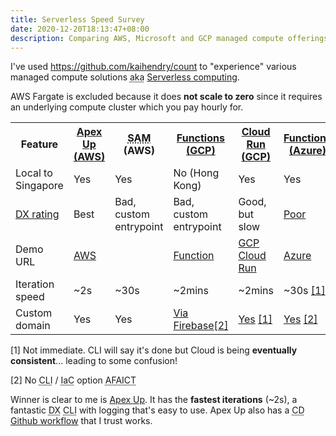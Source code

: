 ```yaml
---
title: Serverless Speed Survey
date: 2020-12-20T18:13:47+08:00
description: Comparing AWS, Microsoft and GCP managed compute offerings
---
```


I've used https://github.com/kaihendry/count to "experience" various managed
compute solutions <abbr title="also known as">aka</abbr> [Serverless
computing](https://aws.amazon.com/serverless/). 

AWS Fargate is excluded because it does **not scale to zero** since it requires
an underlying compute cluster which you pay hourly for.

<table>
<tr>
<th>Feature</th>
<th><a href="https://github.com/kaihendry/count">Apex Up (AWS)</a></th>
<th><abbr title="Serverless Application Model">SAM</abbr> (AWS)</th>
<th><a href="https://github.com/kaihendry/count/tree/gcp-functions">Functions (GCP)</a></th>
<th><a href="https://github.com/kaihendry/count/tree/gcp-cloudrun">Cloud Run (GCP)</a></th>
<th><a href="https://github.com/kaihendry/count/tree/azure-functions">Functions (Azure)</a></th>
</tr>
<tr>
<td>Local to Singapore</td>
<td>Yes</td>
<td>Yes</td>
<td>No (Hong Kong)</td>
<td>Yes</td>
<td>Yes</td>
</tr>
<tr>
<td><a href="https://serverlesshandbook.dev/serverless-dx/">DX rating</a></td>
<td>Best</td>
<td>Bad, custom entrypoint</td>
<td>Bad, custom entrypoint</td>
<td>Good, but slow</td>
<td><a href="https://youtu.be/u03I1B65xe8">Poor</a></td>
</tr>
<tr>
<td>Demo URL</td>
<td><a href="https://count.goserverless.sg/">AWS</a></td>
<td></td>
<td><a href="https://asia-east2-idiotbox.cloudfunctions.net/Countpage">Function</a></td>
<td><a href="https://count.dabase.com/">GCP Cloud Run</a></td>
<td><a href="https://counttesting.azurewebsites.net/">Azure</a></td>
</tr>
<tr>
<td>Iteration speed</td>
<td>~2s</td>
<td>~30s</td>
<td>~2mins</td>
<td>~2mins</td>
<td>~30s <a href="#immediate">[1]</a></td>
</tr>
<tr>
<td>Custom domain</td>
<td>Yes</td>
<td>Yes</td>
<td><a href="https://stackoverflow.com/a/58591136/4534">Via Firebase</a><a href="#no-cli">[2]</a></td>
<td><a href="https://github.com/kaihendry/count/blob/gcp-cloudrun/Makefile#L22">Yes</a> <a href="#immediate">[1]</a></td>
<td><a href="https://azure.dabase.com/">Yes</a> <a href="#no-cli">[2]</a></td>
</tr>
</table>

<p><a id="immediate">[1]</a> Not immediate. CLI will say it's done but Cloud is being <strong>eventually consistent</strong>... leading to some confusion!</p>
<p><a id="no-cli">[2]</a> No <abbr title="Command Line Interface">CLI</abbr> / <abbr title="Infrastructure as Code">IaC</abbr> option <abbr title="As far as I can tell">AFAICT</abbr></p>

Winner is clear to me is [Apex Up](https://github.com/apex/up). It has the
**fastest iterations** (~2s), a fantastic <abbr title="Developer
Experience">DX</abbr> <abbr title="Command Line Interface">CLI</abbr> with
logging that's easy to use. Apex Up also has a <abbr title="Continuous
Delivery">CD</abbr> [Github workflow](https://github.com/kaihendry/count/blob/master/.github/workflows/up.yml) that I trust works.
